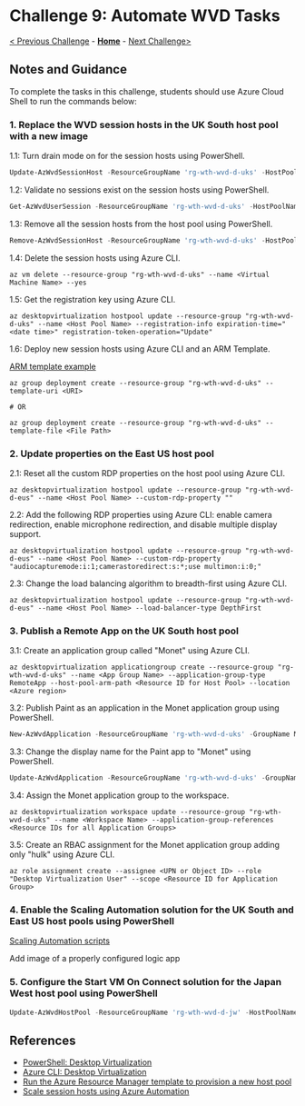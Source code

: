 # Challenge 9: Automate WVD Tasks

[< Previous Challenge](./08-Plan-Implement-BCDR.md) - **[Home](README.md)** - [Next Challenge>](./10-Monitor-Manage-Performance-Health.md)

## Notes and Guidance

To complete the tasks in this challenge, students should use Azure Cloud Shell to run the commands below:

### 1. Replace the WVD session hosts in the UK South host pool with a new image

1.1: Turn drain mode on for the session hosts using PowerShell.

```powershell
Update-AzWvdSessionHost -ResourceGroupName 'rg-wth-wvd-d-uks' -HostPoolName <Host Pool Name> -Name <Session Host Name> -AllowNewSession:$false
```

1.2: Validate no sessions exist on the session hosts using PowerShell.

```powershell
Get-AzWvdUserSession -ResourceGroupName 'rg-wth-wvd-d-uks' -HostPoolName <Host Pool Name> -SessionHostName <Session Host Name>
```

1.3: Remove all the session hosts from the host pool using PowerShell.

```powershell
Remove-AzWvdSessionHost -ResourceGroupName 'rg-wth-wvd-d-uks' -HostPoolName <Host Pool Name> -SessionHostName <Session Host Name>
```

1.4: Delete the session hosts using Azure CLI.

```shell
az vm delete --resource-group "rg-wth-wvd-d-uks" --name <Virtual Machine Name> --yes
```

1.5: Get the registration key using Azure CLI.

```shell
az desktopvirtualization hostpool update --resource-group "rg-wth-wvd-d-uks" --name <Host Pool Name> --registration-info expiration-time="<date time>" registration-token-operation="Update"
```

1.6: Deploy new session hosts using Azure CLI and an ARM Template.

[ARM template example](https://raw.githubusercontent.com/Azure/RDS-Templates/master/ARM-wvd-templates/AddVirtualMachinesToHostPool/AddVirtualMachinesTemplate.json)

```shell
az group deployment create --resource-group "rg-wth-wvd-d-uks" --template-uri <URI>

# OR

az group deployment create --resource-group "rg-wth-wvd-d-uks" --template-file <File Path>
```

### 2. Update properties on the East US host pool

2.1: Reset all the custom RDP properties on the host pool using Azure CLI.

```shell
az desktopvirtualization hostpool update --resource-group "rg-wth-wvd-d-eus" --name <Host Pool Name> --custom-rdp-property ""
```

2.2: Add the following RDP properties using Azure CLI: enable camera redirection, enable microphone redirection, and disable multiple display support.

```shell
az desktopvirtualization hostpool update --resource-group "rg-wth-wvd-d-eus" --name <Host Pool Name> --custom-rdp-property "audiocapturemode:i:1;camerastoredirect:s:*;use multimon:i:0;"
```

2.3: Change the load balancing algorithm to breadth-first using Azure CLI.

```shell
az desktopvirtualization hostpool update --resource-group "rg-wth-wvd-d-eus" --name <Host Pool Name> --load-balancer-type DepthFirst
```

### 3. Publish a Remote App on the UK South host pool

3.1: Create an application group called "Monet" using Azure CLI.

```shell
az desktopvirtualization applicationgroup create --resource-group "rg-wth-wvd-d-uks" --name <App Group Name> --application-group-type RemoteApp --host-pool-arm-path <Resource ID for Host Pool> --location <Azure region>
```

3.2: Publish Paint as an application in the Monet application group using PowerShell.

```powershell
New-AzWvdApplication -ResourceGroupName 'rg-wth-wvd-d-uks' -GroupName Monet -Name Paint -FilePath 'C:\windows\system32\mspaint.exe' -IconIndex 0 -IconPath 'C:\windows\system32\mspaint.exe' -CommandLineSetting 'Allow' -ShowInPortal:$true
```

3.3: Change the display name for the Paint app to "Monet" using PowerShell.

```powershell
Update-AzWvdApplication -ResourceGroupName 'rg-wth-wvd-d-uks' -GroupName Monet -Name Paint -FriendlyName 'Monet'
```

3.4: Assign the Monet application group to the workspace.

```shell
az desktopvirtualization workspace update --resource-group "rg-wth-wvd-d-uks" --name <Workspace Name> --application-group-references <Resource IDs for all Application Groups>
```

3.5: Create an RBAC assignment for the Monet application group adding only "hulk" using Azure CLI.

```shell
az role assignment create --assignee <UPN or Object ID> --role "Desktop Virtualization User" --scope <Resource ID for Application Group>
```

### 4. Enable the Scaling Automation solution for the UK South and East US host pools using PowerShell

[Scaling Automation scripts](https://docs.microsoft.com/en-us/azure/virtual-desktop/set-up-scaling-script)

Add image of a properly configured logic app

### 5. Configure the Start VM On Connect solution for the Japan West host pool using PowerShell

```powershell
Update-AzWvdHostPool -ResourceGroupName 'rg-wth-wvd-d-jw' -HostPoolName <Host Pool Name> -StartVMOnConnect
```

## References

- [PowerShell: Desktop Virtualization](https://docs.microsoft.com/en-us/powershell/module/az.desktopvirtualization)
- [Azure CLI: Desktop Virtualization](https://docs.microsoft.com/en-us/cli/azure/ext/desktopvirtualization/desktopvirtualization)
- [Run the Azure Resource Manager template to provision a new host pool](https://docs.microsoft.com/en-us/azure/virtual-desktop/create-host-pools-azure-marketplace#run-the-azure-resource-manager-template-to-provision-a-new-host-pool)
- [Scale session hosts using Azure Automation](https://docs.microsoft.com/en-us/azure/virtual-desktop/set-up-scaling-script)
